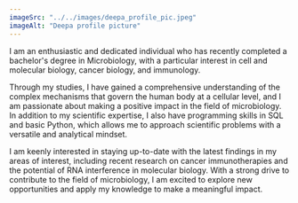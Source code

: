 ```yaml
---
imageSrc: "../../images/deepa_profile_pic.jpeg"
imageAlt: "Deepa profile picture"
---
```


I am an enthusiastic and dedicated individual who has recently completed a bachelor's degree in Microbiology, with a particular interest in cell and molecular biology, cancer biology, and immunology.

Through my studies, I have gained a comprehensive understanding of the complex mechanisms that govern the human body at a cellular level, and I am passionate about making a positive impact in the field of microbiology. In addition to my scientific expertise, I also have programming skills in SQL and basic Python, which allows me to approach scientific problems with a versatile and analytical mindset.

I am keenly interested in staying up-to-date with the latest findings in my areas of interest, including recent research on cancer immunotherapies and the potential of RNA interference in molecular biology. With a strong drive to contribute to the field of microbiology, I am excited to explore new opportunities and apply my knowledge to make a meaningful impact.
